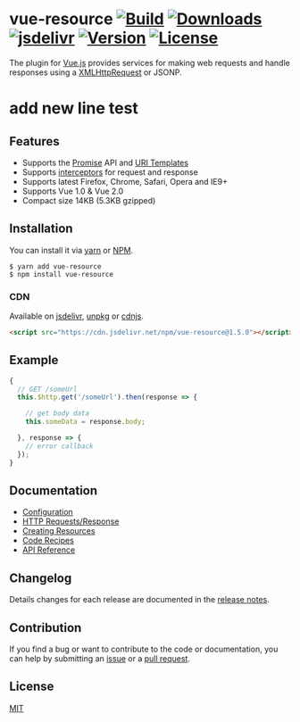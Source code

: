 # vue-resource [![Build](https://img.shields.io/circleci/project/pagekit/vue-resource/develop.svg)](https://circleci.com/gh/pagekit/vue-resource) [![Downloads](https://img.shields.io/npm/dm/vue-resource.svg)](https://www.npmjs.com/package/vue-resource) [![jsdelivr](https://data.jsdelivr.com/v1/package/npm/vue-resource/badge?style=rounded)](https://www.jsdelivr.com/package/npm/vue-resource) [![Version](https://img.shields.io/npm/v/vue-resource.svg)](https://www.npmjs.com/package/vue-resource) [![License](https://img.shields.io/npm/l/vue-resource.svg)](https://www.npmjs.com/package/vue-resource)

The plugin for [Vue.js](http://vuejs.org) provides services for making web requests and handle responses using a [XMLHttpRequest](https://developer.mozilla.org/en-US/docs/Web/API/XMLHttpRequest) or JSONP.

# add new line test

## Features

- Supports the [Promise](https://developer.mozilla.org/en-US/docs/Web/JavaScript/Reference/Global_Objects/Promise) API and [URI Templates](https://medialize.github.io/URI.js/uri-template.html)
- Supports [interceptors](docs/http.md#interceptors) for request and response
- Supports latest Firefox, Chrome, Safari, Opera and IE9+
- Supports Vue 1.0 & Vue 2.0
- Compact size 14KB (5.3KB gzipped)

## Installation
You can install it via [yarn](https://yarnpkg.com/) or [NPM](http://npmjs.org/).
```
$ yarn add vue-resource
$ npm install vue-resource
```

### CDN
Available on [jsdelivr](https://cdn.jsdelivr.net/npm/vue-resource@1.5.0), [unpkg](https://unpkg.com/vue-resource@1.5.0) or [cdnjs](https://cdnjs.com/libraries/vue-resource).
```html
<script src="https://cdn.jsdelivr.net/npm/vue-resource@1.5.0"></script>
```

## Example
```js
{
  // GET /someUrl
  this.$http.get('/someUrl').then(response => {

    // get body data
    this.someData = response.body;

  }, response => {
    // error callback
  });
}
```

## Documentation

- [Configuration](docs/config.md)
- [HTTP Requests/Response](docs/http.md)
- [Creating Resources](docs/resource.md)
- [Code Recipes](docs/recipes.md)
- [API Reference](docs/api.md)

## Changelog

Details changes for each release are documented in the [release notes](https://github.com/pagekit/vue-resource/releases).

## Contribution

If you find a bug or want to contribute to the code or documentation, you can help by submitting an [issue](https://github.com/pagekit/vue-resource/issues) or a [pull request](https://github.com/pagekit/vue-resource/pulls).

## License

[MIT](http://opensource.org/licenses/MIT)
